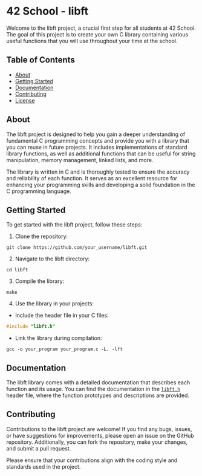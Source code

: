 # 42 School - libft

Welcome to the libft project, a crucial first step for all students at 42 School. The goal of this project is to create your own C library containing various useful functions that you will use throughout your time at the school.

## Table of Contents
- [About](#about)
- [Getting Started](#getting-started)
- [Documentation](#documentation)
- [Contributing](#contributing)
- [License](#license)

## About
The libft project is designed to help you gain a deeper understanding of fundamental C programming concepts and provide you with a library that you can reuse in future projects. It includes implementations of standard library functions, as well as additional functions that can be useful for string manipulation, memory management, linked lists, and more.

The library is written in C and is thoroughly tested to ensure the accuracy and reliability of each function. It serves as an excellent resource for enhancing your programming skills and developing a solid foundation in the C programming language.

## Getting Started
To get started with the libft project, follow these steps:

1. Clone the repository: 
```
git clone https://github.com/your_username/libft.git
```
2. Navigate to the libft directory:
```
cd libft
```
3. Compile the library:
```
make
```
4. Use the library in your projects:
- Include the header file in your C files:
```c
#include "libft.h"
```
- Link the library during compilation:
```
gcc -o your_program your_program.c -L. -lft
```

## Documentation
The libft library comes with a detailed documentation that describes each function and its usage. You can find the documentation in the [`libft.h`](libft.h) header file, where the function prototypes and descriptions are provided.

## Contributing
Contributions to the libft project are welcome! If you find any bugs, issues, or have suggestions for improvements, please open an issue on the GitHub repository. Additionally, you can fork the repository, make your changes, and submit a pull request.

Please ensure that your contributions align with the coding style and standards used in the project.
